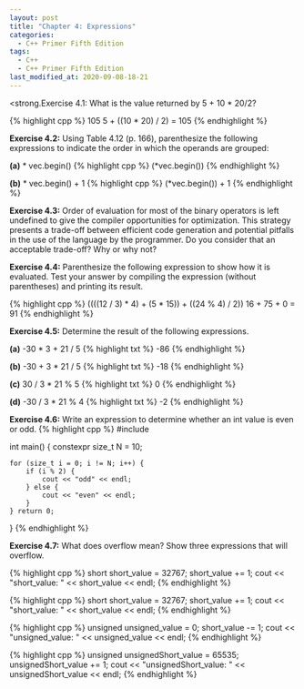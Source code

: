 ```yaml
---
layout: post
title: "Chapter 4: Expressions"
categories:
  - C++ Primer Fifth Edition
tags:
  - C++
  - C++ Primer Fifth Edition
last_modified_at: 2020-09-08-18-21
---
```


<strong.Exercise 4.1:</strong> What is the value returned by 5 + 10 * 20/2?

{% highlight cpp %}
105
5 + ((10 * 20) / 2) = 105
{% endhighlight %}


<strong>Exercise 4.2:</strong> Using Table 4.12 (p. 166), parenthesize the following expressions to indicate the order in which the operands are grouped:

<strong>(a)</strong> * vec.begin()
{% highlight cpp %}
(*vec.begin())
{% endhighlight %}

<strong>(b)</strong> * vec.begin() + 1
{% highlight cpp %}
(*vec.begin()) + 1
{% endhighlight %}


<strong>Exercise 4.3:</strong> Order of evaluation for most of the binary operators is left undefined to give the compiler opportunities for optimization. This strategy presents a trade-off between efficient code generation and potential pitfalls in the use of the language by the programmer. Do you consider that an acceptable trade-off? Why or why not?


<strong>Exercise 4.4:</strong> Parenthesize the following expression to show how it is evaluated. Test your answer by compiling the expression (without parentheses) and printing its result.

{% highlight cpp %}
((((12 / 3) * 4) + (5 * 15)) + ((24 % 4) / 2))
16 + 75 + 0 = 91
{% endhighlight %}


<strong>Exercise 4.5:</strong> Determine the result of the following expressions.

<strong>(a)</strong> -30 * 3 + 21 / 5
{% highlight txt %}
-86
{% endhighlight %}

<strong>(b)</strong> -30 + 3 * 21 / 5
{% highlight txt %}
-18
{% endhighlight %}

<strong>(c)</strong> 30 / 3 * 21 % 5
{% highlight txt %}
0
{% endhighlight %}

<strong>(d)</strong> -30 / 3 * 21 % 4
{% highlight txt %}
-2
{% endhighlight %}


<strong>Exercise 4.6:</strong> Write an expression to determine whether an int value is even or odd.
{% highlight cpp %}
#include <iostream>

int main() {
    constexpr size_t N = 10;
    
    for (size_t i = 0; i != N; i++) {
        if (i % 2) {
            cout << "odd" << endl;
        } else {
            cout << "even" << endl;
        }
    } return 0;
}
{% endhighlight %}


<strong>Exercise 4.7:</strong> What does overflow mean? Show three expressions that will overflow.

{% highlight cpp %}
short short_value = 32767;
short_value += 1;
cout << "short_value: " << short_value << endl;
{% endhighlight %}

{% highlight cpp %}
short short_value = 32767;
short_value += 1;
cout << "short_value: " << short_value << endl;
{% endhighlight %}

{% highlight cpp %}
unsigned unsigned_value = 0;
short_value -= 1;
cout << "unsigned_value: " << unsigned_value << endl;
{% endhighlight %}

{% highlight cpp %}
unsigned unsignedShort_value = 65535;
unsignedShort_value += 1;
cout << "unsignedShort_value: " << unsignedShort_value << endl;
{% endhighlight %}



